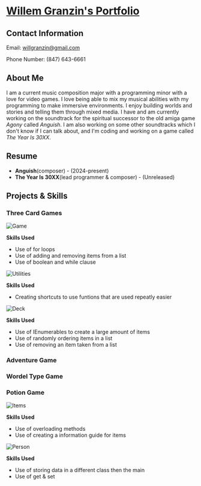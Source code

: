 # <ins>**Willem Granzin's Portfolio**</ins>
## Contact Information
Email: willgranzin@gmail.com

Phone Number: (847) 643-6661

## About Me
I am a current music composition major with a programming minor with a love for video games. I love being able to mix my musical abilities with my programming to make immersive environments. I enjoy building worlds and stories and telling them through mixed media. I have and am currently working on the soundtrack for the spiritual successor to the old amiga game *Agony* called *Anguish*. I am also working on some other soundtracks which I don't know if I can talk about, and I'm coding and working on a game called *The Year Is 30XX*.

## Resume
* **Anguish**(composer) - (2024-present)
* **The Year Is 30XX**(lead programmer & composer) - (Unreleased)

## Projects & Skills

### Three Card Games

![Game](https://github.com/user-attachments/assets/c7588fdd-abdf-4c47-b666-efc47dcb3307)

**Skills Used**
* Use of for loops
* Use of adding and removing items from a list
* Use of boolean and while clause
  
![Utilities](https://github.com/user-attachments/assets/f4b2527a-4e67-4386-80e0-807e0e9d94f9)

**Skills Used**
* Creating shortcuts to use funtions that are used repeatly easier
  
![Deck](https://github.com/user-attachments/assets/472daf74-3e3a-416b-b1a6-35df85108bfb)

**Skills Used**
* Use of IEnumerables to create a large amount of items
* Use of randomly ordering items in a list
* Use of removing an item taken from a list

### Adventure Game

### Wordel Type Game

### Potion Game

![Items](https://github.com/user-attachments/assets/756496b9-1cba-40b5-ba6b-5eb6ab17bf3f)

**Skills Used**
* Use of overloading methods
* Use of creating a information guide for items
  
![Person](https://github.com/user-attachments/assets/5120bc36-c5f4-4293-9b3b-974c8bc6b3a8)

**Skills Used**
* Use of storing data in a different class then the main
* Use of get & set
